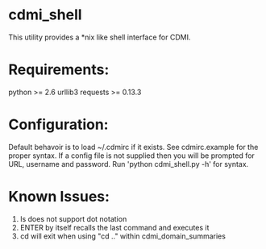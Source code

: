 cdmi_shell
==========

This utility provides a *nix like shell interface for CDMI.

Requirements:
=============
python >= 2.6
urllib3
requests >= 0.13.3

Configuration:
==============
Default behavoir is to load ~/.cdmirc if it exists. See cdmirc.example for
the proper syntax. If a config file is not supplied then you will be prompted
for URL, username and password. Run 'python cdmi_shell.py -h' for syntax.

Known Issues:
=============
1. ls does not support dot notation
2. ENTER by itself recalls the last command and executes it
3. cd will exit when using "cd .." within cdmi_domain_summaries

